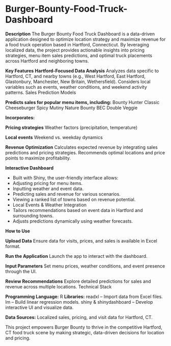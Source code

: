 # Burger-Bounty-Food-Truck-Dashboard

**Description**
The Burger Bounty Food Truck Dashboard is a data-driven application designed to optimize location strategy and maximize revenue for a food truck operation based in Hartford, Connecticut. By leveraging localized data, the project provides actionable insights into pricing strategies, menu item sales predictions, and optimal truck placements across Hartford and neighboring towns.

**Key Features**
**Hartford-Focused Data Analysis**
Analyzes data specific to Hartford, CT, and nearby towns (e.g., West Hartford, East Hartford, Glastonbury, Manchester, New Britain, Wethersfield).
Considers local variables such as events, weather conditions, and weekend activity patterns.
Sales Prediction Models

**Predicts sales for popular menu items, including:**
Bounty Hunter
Classic Cheeseburger
Spicy Mutiny
Nature Bounty
BEC
Double Veggie

**Incorporates:** 

**Pricing strategies**
Weather factors (precipitation, temperature)

**Local events**
Weekend vs. weekday dynamics

**Revenue Optimization**
Calculates expected revenue by integrating sales predictions and pricing strategies.
Recommends optimal locations and price points to maximize profitability.

**Interactive Dashboard**
- Built with Shiny, the user-friendly interface allows:
- Adjusting pricing for menu items.
- Inputting weather and event data.
- Predicting sales and revenue for various scenarios.
- Viewing a ranked list of towns based on revenue potential.
- Local Events & Weather Integration
- Tailors recommendations based on event data in Hartford and surrounding towns.
- Adjusts predictions dynamically using weather forecasts.

**How to Use**

**Upload Data**
Ensure data for visits, prices, and sales is available in Excel format.

**Run the Application**
Launch the app to interact with the dashboard.

**Input Parameters**
Set menu prices, weather conditions, and event presence through the UI.

**Review Recommendations**
Explore detailed predictions for sales and revenue across multiple locations.
Technical Stack

**Programming Language:** R
**Libraries:**
readxl – Import data from Excel files.
lm – Build linear regression models.
shiny & shinydashboard – Develop interactive UI and visualize data.

**Data Sources:**
Localized sales, pricing, and visit data for Hartford, CT.

This project empowers Burger Bounty to thrive in the competitive Hartford, CT food truck scene by making strategic, data-driven decisions for location and pricing. 
